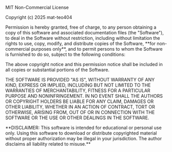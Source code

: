 MIT Non-Commercial License



Copyright (c) 2025 mat-teo404



Permission is hereby granted, free of charge, to any person obtaining a copy of this software and associated documentation files (the "Software"), to deal in the Software without restriction, including without limitation the rights to use, copy, modify, and distribute copies of the Software, \*\*for non-commercial purposes only\*\*, and to permit persons to whom the Software is furnished to do so, subject to the following conditions:



The above copyright notice and this permission notice shall be included in all copies or substantial portions of the Software.



THE SOFTWARE IS PROVIDED "AS IS", WITHOUT WARRANTY OF ANY KIND, EXPRESS OR IMPLIED, INCLUDING BUT NOT LIMITED TO THE WARRANTIES OF MERCHANTABILITY, FITNESS FOR A PARTICULAR PURPOSE AND NONINFRINGEMENT. IN NO EVENT SHALL THE AUTHORS OR COPYRIGHT HOLDERS BE LIABLE FOR ANY CLAIM, DAMAGES OR OTHER LIABILITY, WHETHER IN AN ACTION OF CONTRACT, TORT OR OTHERWISE, ARISING FROM, OUT OF OR IN CONNECTION WITH THE SOFTWARE OR THE USE OR OTHER DEALINGS IN THE SOFTWARE.



\*\*DISCLAIMER: This software is intended for educational or personal use only. Using this software to download or distribute copyrighted material without proper authorization may be illegal in your jurisdiction. The author disclaims all liability related to misuse.\*\*

